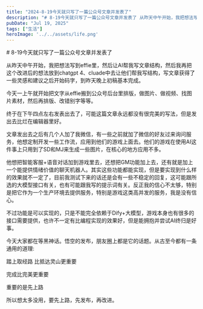 ```yaml
---
title: "2024-8-19今天就只写了一篇公众号文章并发表了"
description: "# 8-19今天就只写了一篇公众号文章并发表了 从昨天中午开始，我把想法写到effie里，然后让AI帮我写文章 [&hellip;]"
pubDate: "Jul 19, 2025"
tags: ["生活"]
heroImage: '../../assets/life.png'
---
```


\# 8-19今天就只写了一篇公众号文章并发表了

从昨天中午开始，我把想法写到effie里，然后让AI帮我写文章结构，然后我再把这个改进后的想法放到chatgpt 4、cluade中去让他们帮我写结构，写文章获得了一些灵感和建议之后开始码字，到昨天晚上初稿基本完成。

今天一上午就开始把文字从effie搬到公众号后台里排版，做图片、做视频、找图片素材，然后再排版、改错别字等等。

终于在下午四点左右发表出去了，可能这篇文章永远都没有很完美的写法，但是发出去比烂在编辑器里好。

文章发出去之后有几个人加了我微信，有一些之前就加了微信的好友过来询问服务，他想定制开发一些工作流，应用到他们的游戏上面去。他们的游戏在使用AI这件事上只用到了SD和MJ来生成一些图片，在核心的地方应用不多。

他想把智能客服+语音对话加到游戏里去，还想把GM功能加上去，还有就是加上一个能提供情绪价值的聊天机器人。其实这些功能都能实现，但是要实现到什么样的效果就不一定了，目前我测试下来的话还是会有一些不稳定的回复，这可能跟所选的大模型接口有关，也有可能跟我写的提示词有关。反正我的信心不太够，特别是把它作为一个生产环境去提供服务，特别是游戏这类高并发的服务，我是没有信心。

不过功能是可以实现的，只是不能完全依赖于Dify+大模型，游戏本身也有很多的接口需要提供，也许不一定有比编程实现的效果好，但是能拥抱并尝试AI终归是好事。

今天大家都在等黑神话。悟空的发布，朋友圈上都是它的话题。从古至今都有一条通用的道理:

踏上取经路 比抵达灵山更重要

完成比完美更重要

重要的是先上路

所以想太多没用，要先上路，先发布，再改进。